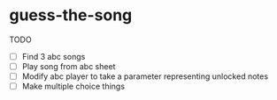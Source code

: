 guess-the-song
==============

TODO

- [ ] Find 3 abc songs
- [ ] Play song from abc sheet
- [ ] Modify abc player to take a parameter representing unlocked notes
- [ ] Make multiple choice things
